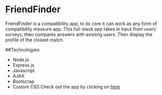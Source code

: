 # FriendFinder

FriendFinder is a compatibility app; to its core it can work as any form of compatibility measure app. This full-stack app takes in input from users' surveys, then compares answers with existing users. Then display the profile of the closest match.

##Technologies:
* Node.js
* Express js
* Javascript
* AJAX
* Bootscrap
* Custom CSS
Check out the app by clicking on [here](https://pure-lake-56333.herokuapp.com/)